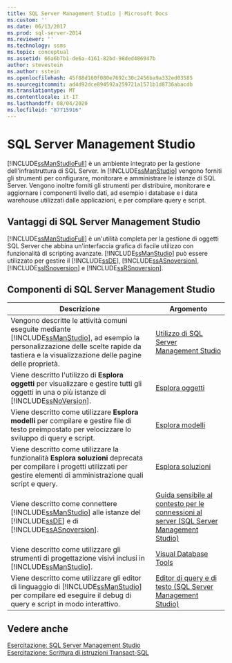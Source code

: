 ```yaml
---
title: SQL Server Management Studio | Microsoft Docs
ms.custom: ''
ms.date: 06/13/2017
ms.prod: sql-server-2014
ms.reviewer: ''
ms.technology: ssms
ms.topic: conceptual
ms.assetid: 66a6b7b1-de6a-4161-82bd-98ded486947b
author: stevestein
ms.author: sstein
ms.openlocfilehash: 45f88d160f080e7692c30c2456ba9a332ed03585
ms.sourcegitcommit: ad4d92dce894592a259721a1571b1d8736abacdb
ms.translationtype: MT
ms.contentlocale: it-IT
ms.lasthandoff: 08/04/2020
ms.locfileid: "87715916"
---
```

# <a name="sql-server-management-studio"></a>SQL Server Management Studio
  [!INCLUDE[ssManStudioFull](../includes/ssmanstudiofull-md.md)] è un ambiente integrato per la gestione dell'infrastruttura di SQL Server. In [!INCLUDE[ssManStudio](../includes/ssmanstudio-md.md)] vengono forniti gli strumenti per configurare, monitorare e amministrare le istanze di SQL Server. Vengono inoltre forniti gli strumenti per distribuire, monitorare e aggiornare i componenti livello dati, ad esempio i database e i data warehouse utilizzati dalle applicazioni, e per compilare query e script.  
  
## <a name="benefits-of-sql-server-management-studio"></a>Vantaggi di SQL Server Management Studio  
 [!INCLUDE[ssManStudioFull](../includes/ssmanstudiofull-md.md)] è un'utilità completa per la gestione di oggetti SQL Server che abbina un'interfaccia grafica di facile utilizzo con funzionalità di scripting avanzate. [!INCLUDE[ssManStudio](../includes/ssmanstudio-md.md)] può essere utilizzato per gestire il [!INCLUDE[ssDE](../includes/ssde-md.md)], [!INCLUDE[ssASnoversion](../includes/ssasnoversion-md.md)], [!INCLUDE[ssISnoversion](../includes/ssisnoversion-md.md)] e [!INCLUDE[ssRSnoversion](../includes/ssrsnoversion-md.md)].  
  
## <a name="sql-server-management-studio-components"></a>Componenti di SQL Server Management Studio  
  
|Descrizione|Argomento|  
|-----------------|-----------|  
|Vengono descritte le attività comuni eseguite mediante [!INCLUDE[ssManStudio](../includes/ssmanstudio-md.md)], ad esempio la personalizzazione delle scelte rapide da tastiera e la visualizzazione delle pagine delle proprietà.|[Utilizzo di SQL Server Management Studio](../database-engine/use-sql-server-management-studio.md)|  
|Viene descritto l'utilizzo di **Esplora oggetti** per visualizzare e gestire tutti gli oggetti in una o più istanze di [!INCLUDE[ssNoVersion](../includes/ssnoversion-md.md)].|[Esplora oggetti](object/object-explorer.md)|  
|Viene descritto come utilizzare **Esplora modelli** per compilare e gestire file di testo preimpostato per velocizzare lo sviluppo di query e script.|[Esplora modelli](template/template-explorer.md)|  
|Viene descritto come utilizzare la funzionalità **Esplora soluzioni** deprecata per compilare i progetti utilizzati per gestire elementi di amministrazione quali script e query.|[Esplora soluzioni](solution/solution-explorer.md)|  
|Viene descritto come connettere [!INCLUDE[ssManStudio](../includes/ssmanstudio-md.md)] alle istanze del [!INCLUDE[ssDE](../includes/ssde-md.md)] e di [!INCLUDE[ssASnoversion](../includes/ssasnoversion-md.md)].|[Guida sensibile al contesto per le connessioni al server &#40;SQL Server Management Studio&#41;](f1-help/f1-help-for-server-connections-sql-server-management-studio.md)|  
|Viene descritto come utilizzare gli strumenti di progettazione visivi inclusi in [!INCLUDE[ssManStudio](../includes/ssmanstudio-md.md)].|[Visual Database Tools](visual-db-tools/visual-database-tools.md)|  
|Viene descritto come utilizzare gli editor di linguaggio di [!INCLUDE[ssManStudio](../includes/ssmanstudio-md.md)] per compilare ed eseguire il debug di query e script in modo interattivo.|[Editor di query e di testo &#40;SQL Server Management Studio&#41;](../relational-databases/scripting/query-and-text-editors-sql-server-management-studio.md)|  
  
## <a name="see-also"></a>Vedere anche  
 [Esercitazione: SQL Server Management Studio](tutorials/tutorial-sql-server-management-studio.md)   
 [Esercitazione: Scrittura di istruzioni Transact-SQL](../t-sql/tutorial-writing-transact-sql-statements.md)  
  
  
